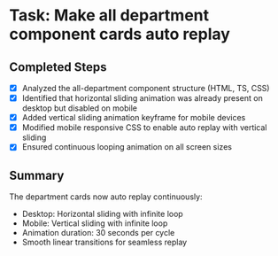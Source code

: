 # Task: Make all department component cards auto replay

## Completed Steps
- [x] Analyzed the all-department component structure (HTML, TS, CSS)
- [x] Identified that horizontal sliding animation was already present on desktop but disabled on mobile
- [x] Added vertical sliding animation keyframe for mobile devices
- [x] Modified mobile responsive CSS to enable auto replay with vertical sliding
- [x] Ensured continuous looping animation on all screen sizes

## Summary
The department cards now auto replay continuously:
- Desktop: Horizontal sliding with infinite loop
- Mobile: Vertical sliding with infinite loop
- Animation duration: 30 seconds per cycle
- Smooth linear transitions for seamless replay
